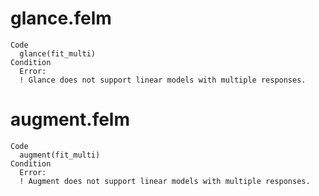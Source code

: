 # glance.felm

    Code
      glance(fit_multi)
    Condition
      Error:
      ! Glance does not support linear models with multiple responses.

# augment.felm

    Code
      augment(fit_multi)
    Condition
      Error:
      ! Augment does not support linear models with multiple responses.

